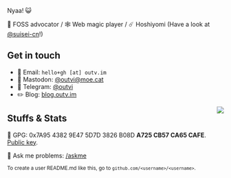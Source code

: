 Nyaa! 😺

💚 FOSS advocator / 🕸 Web magic player / ☄️ Hoshiyomi (Have a look at [@suisei-cn](https://github.com/suisei-cn)!)

## Get in touch

* 📧 Email: `hello+gh [at] outv.im`
* 🐘 Mastodon: [@outvi@moe.cat](https://moe.cat/@outvi)
* 💬 Telegram: [@outvi](https://t.me/outvi)
* ✏️ Blog: [blog.outv.im](https://blog.outv.im)

<img align=right src="https://github-readme-stats.vercel.app/api?username=outloudvi&show_icons=true&theme=default" />

## Stuffs & Stats
🔑 GPG: 0x7A95 4382 9E47 5D7D 3826 B08D **A725 CB57 CA65 CAFE**. [Public key](https://github.com/outloudvi/askme/blob/master/pubkey.asc).

🤔 Ask me problems: [/askme](https://github.com/outloudvi/askme)

<sub>To create a user README.md like this, go to `github.com/<username>/<username>`.</sub>
